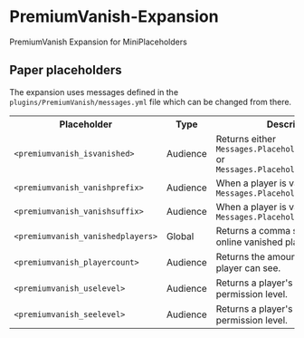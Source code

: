 # PremiumVanish-Expansion
PremiumVanish Expansion for MiniPlaceholders

## Paper placeholders

The expansion uses messages defined in the `plugins/PremiumVanish/messages.yml` file which can be changed from there.

<table>
    <tr>
        <th>Placeholder</th>
        <th>Type</th>
        <th>Description</th>
    </tr>
    <tr>
        <td><code>&lt;premiumvanish_isvanished&gt;</code></td>
        <td>Audience</td>
        <td>Returns either <code>Messages.PlaceholderIsVanishedYes</code> or <code>Messages.PlaceholderIsVanishedNo</code></td>
    </tr>
    <tr>
        <td><code>&lt;premiumvanish_vanishprefix&gt;</code></td>
        <td>Audience</td>
        <td>When a player is vanished returns <code>Messages.PlaceholderVanishPrefix</code></td>
    </tr>
    <tr>
        <td><code>&lt;premiumvanish_vanishsuffix&gt;</code></td>
        <td>Audience</td>
        <td>When a player is vanished returns <code>Messages.PlaceholderVanishSuffix</code></td>
    </tr>
    <tr>
        <td><code>&lt;premiumvanish_vanishedplayers&gt;</code></td>
        <td>Global</td>
        <td>Returns a comma seperated list of online vanished players.</td>
    </tr>
    <tr>
        <td><code>&lt;premiumvanish_playercount&gt;</code></td>
        <td>Audience</td>
        <td>Returns the amount of players a player can see.</td>
    </tr>
    <tr>
        <td><code>&lt;premiumvanish_uselevel&gt;</code></td>
        <td>Audience</td>
        <td>Returns a player's use vanish permission level.</td>
    </tr>
    <tr>
        <td><code>&lt;premiumvanish_seelevel&gt;</code></td>
        <td>Audience</td>
        <td>Returns a player's see vanish permission level.</td>
    </tr>
</table>
